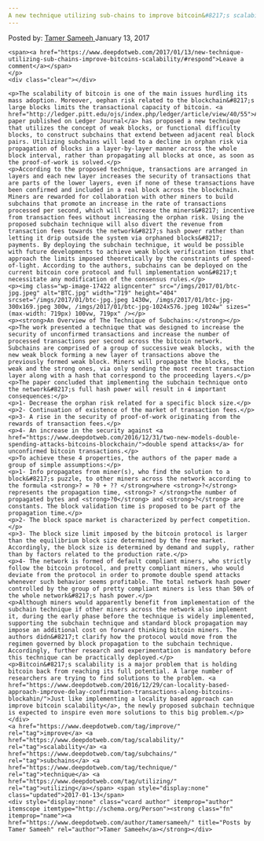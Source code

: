 ```yaml
---
A new technique utilizing sub-chains to improve bitcoin&#8217;s scalability
---
```

<article class="post-listing post-17410 post type-post status-publish format-standard has-post-thumbnail hentry  tag-improve tag-scalability tag-subchains tag-technique tag-utilizing">
    <div class="post-inner">
        <span>Posted by: <a href="https://www.deepdotweb.com/author/tamersameeh/" title="">Tamer Sameeh </a></span>
    <span>January 13, 2017</span>
    
    <span><a href="https://www.deepdotweb.com/2017/01/13/new-technique-utilizing-sub-chains-improve-bitcoins-scalability/#respond">Leave a comment</a></span>
    </p>
    <div class="clear"></div>
    
    <p>The scalability of bitcoin is one of the main issues hurdling its mass adoption. Moreover, oephan risk related to the blockchain&#8217;s large blocks limits the transactional capacity of bitcoin. <a href="http://ledger.pitt.edu/ojs/index.php/ledger/article/view/40/55">A paper published on Ledger Journal</a> has proposed a new technique that utilizes the concept of weak blocks, or functional difficulty blocks, to construct subchains that extend between adjacent real block pairs. Utilizing subchains will lead to a decline in orphan risk via propagation of blocks in a layer-by-layer manner across the whole block interval, rather than propagating all blocks at once, as soon as the proof-of-work is solved.</p>
    <p>According to the proposed technique, transactions are arranged in layers and each new layer increases the security of transactions that are parts of the lower layers, even if none of these transactions have been confirmed and included in a real block across the blockchain. Miners are rewarded for collaboration with other miners to build subchains that promote an increase in the rate of transactions processed per second, which will `increase the miners&#8217; incentive from transaction fees without increasing the orphan risk. Using the proposed subchain technique will also divert the revenue from transaction fees towards the network&#8217;s hash power rather than letting it drip outside the system via orphaned blocks&#8217; payments. By deploying the subchain technique, it would be possible with future developments to achieve weak block verification times that approach the limits imposed theoretically by the constraints of speed-of-light. According to the authors, subchains can be deployed on the current bitcoin core protocol and full implementation won&#8217;t necessitate any modification of the consensus rules.</p>
    <p><img class="wp-image-17422 aligncenter" src="/imgs/2017/01/btc-jpg.jpeg" alt="BTC.jpg" width="719" height="404" srcset="/imgs/2017/01/btc-jpg.jpeg 1430w, /imgs/2017/01/btc-jpg-300x169.jpeg 300w, /imgs/2017/01/btc-jpg-1024x576.jpeg 1024w" sizes="(max-width: 719px) 100vw, 719px" /></p>
    <p><strong>An Overview of The Technique of Subchains:</strong></p>
    <p>The work presented a technique that was designed to increase the security of unconfirmed transactions and increase the number of processed transactions per second across the bitcoin network. Subchains are comprised of a group of successive weak blocks, with the new weak block forming a new layer of transactions above the previously formed weak block. Miners will propagate the blocks, the weak and the strong ones, via only sending the most recent transaction layer along with a hash that correspond to the proceeding layers.</p>
    <p>The paper concluded that implementing the subchain technique onto the network&#8217;s full hash power will result in 4 important consequences:</p>
    <p>1- Decrease the orphan risk related for a specific block size.</p>
    <p>2- Continuation of existence of the market of transaction fees.</p>
    <p>3- A rise in the security of proof-of-work originating from the rewards of transaction fees.</p>
    <p>4- An increase in the security against <a href="https://www.deepdotweb.com/2016/12/31/two-new-models-double-spending-attacks-bitcoins-blockchain/">double spend attacks</a> for unconfirmed bitcoin transactions.</p>
    <p>To achieve these 4 properties, the authors of the paper made a group of simple assumptions:</p>
    <p>1- Info propagates from miner(s), who find the solution to a block&#8217;s puzzle, to other miners across the network according to the formula <strong>? = ?0 + ?? </strong>where <strong>?</strong> represents the propagation time, <strong>? </strong>the number of propagated bytes and <strong>?0</strong> and <strong>?</strong> are constants. The block validation time is proposed to be part of the propagation time.</p>
    <p>2- The block space market is characterized by perfect competition.</p>
    <p>3- The block size limit imposed by the bitcoin protocol is larger than the equilibrium block size determined by the free market. Accordingly, the block size is determined by demand and supply, rather than by factors related to the production rate.</p>
    <p>4- The network is formed of default compliant miners, who strictly follow the bitcoin protocol, and pretty compliant miners, who would deviate from the protocol in order to promote double spend attacks whenever such behavior seems profitable. The total network hash power controlled by the group of pretty compliant miners is less than 50% of the whole network&#8217;s hash power.</p>
    <p>Although miners would apparently benefit from implementation of the subchain technique if other miners across the network also implement it, during the early phase before the technique is widely implemented, supporting the subchain technique and standard block propagation may impose an additional cost on forward thinking bitcoin miners. The authors didn&#8217;t clarify how the protocol would move from the regimen governed by block propagation to the subchain technique. Accordingly, further research and experimentation is mandatory before this technique can be practically deployed.</p>
    <p>Bitcoin&#8217;s scalability is a major problem that is holding bitcoin back from reaching its full potential. A large number of researchers are trying to find solutions to the problem. <a href="https://www.deepdotweb.com/2016/12/29/can-locality-based-approach-improve-delay-confirmation-transactions-along-bitcoins-blockahin/">Just like implementing a locality based approach can improve bitcoin scalability</a>, the newly proposed subchain technique is expected to inspire even more solutions to this big problem.</p>
    </div>
    <a href="https://www.deepdotweb.com/tag/improve/" rel="tag">improve</a> <a href="https://www.deepdotweb.com/tag/scalability/" rel="tag">scalability</a> <a href="https://www.deepdotweb.com/tag/subchains/" rel="tag">subchains</a> <a href="https://www.deepdotweb.com/tag/technique/" rel="tag">technique</a> <a href="https://www.deepdotweb.com/tag/utilizing/" rel="tag">utilizing</a></span> <span style="display:none" class="updated">2017-01-13</span>
    <div style="display:none" class="vcard author" itemprop="author" itemscope itemtype="http://schema.org/Person"><strong class="fn" itemprop="name"><a href="https://www.deepdotweb.com/author/tamersameeh/" title="Posts by Tamer Sameeh" rel="author">Tamer Sameeh</a></strong></div>
    
